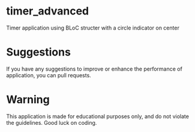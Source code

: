 # timer_advanced

Timer application using BLoC structer with a circle indicator on center

# Suggestions 

If you have any suggestions to improve or enhance the performance of application, you can pull requests. 

# Warning 

This application is made for educational purposes only, and do not violate the guidelines. Good luck on coding. 

